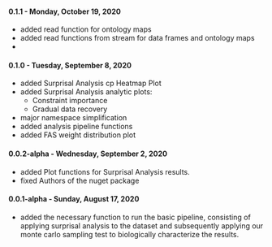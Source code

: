 #### 0.1.1 - Monday, October 19, 2020
- added read function for ontology maps
- added read functions from stream for data frames and ontology maps
- 
#### 0.1.0 - Tuesday, September 8, 2020
- added Surprisal Analysis cp Heatmap Plot
- added Surprisal Analysis analytic plots: 
  - Constraint importance
  - Gradual data recovery
- major namespace simplification
- added analysis pipeline functions
- added FAS weight distribution plot

#### 0.0.2-alpha - Wednesday, September 2, 2020
- added Plot functions for Surprisal Analysis results.
- fixed Authors of the nuget package

#### 0.0.1-alpha - Sunday, August 17, 2020
- added the necessary function to run the basic pipeline, consisting of applying surprisal analysis to the dataset and subsequently applying our monte carlo sampling test to biologically characterize the results.